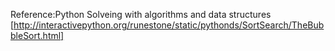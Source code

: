 Reference:Python Solveing with algorithms and data structures [http://interactivepython.org/runestone/static/pythonds/SortSearch/TheBubbleSort.html]
